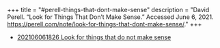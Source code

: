 +++
title = "#perell-things-that-dont-make-sense"
description = "David Perell. “Look for Things That Don’t Make Sense.” Accessed June 6, 2021. https://perell.com/note/look-for-things-that-dont-make-sense/."
+++
- [202106061826 Look for things that do not make sense](/zettelkasten/202106061826-look-for-things-that-do-not-make-sense)
